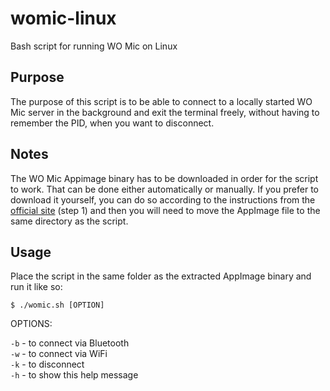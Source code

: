 # womic-linux
Bash script for running WO Mic on Linux

## Purpose
The purpose of this script is to be able to connect to a locally started WO Mic server in the background and exit the terminal freely, without having to remember the PID, when you want to disconnect.

## Notes
The WO Mic Appimage binary has to be downloaded in order for the script to work. That can be done either automatically or manually. If you prefer to download it yourself, you can do so according to the instructions from the [official site](https://wolicheng.com/womic/wo_mic_linux.html) (step 1) and then you will need to move the AppImage file to the same directory as the script.

## Usage
Place the script in the same folder as the extracted AppImage binary and run it like so:
```
$ ./womic.sh [OPTION]
```
OPTIONS:

`-b` - to connect via Bluetooth\
`-w` - to connect via WiFi\
`-k` - to disconnect\
`-h` - to show this help message
